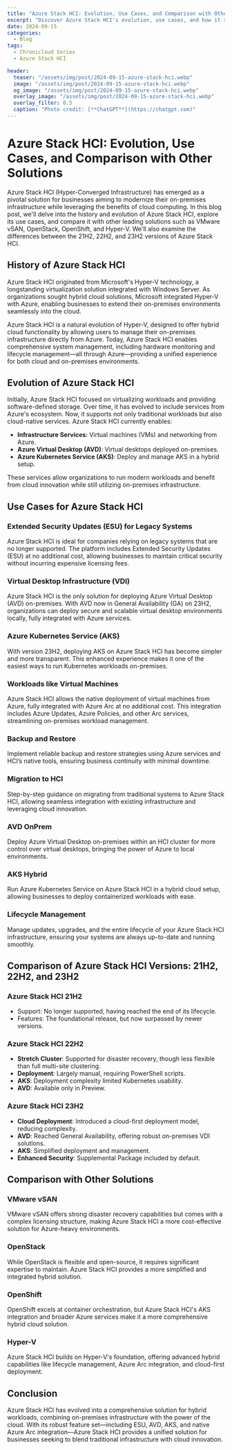 ```yaml
---
title: "Azure Stack HCI: Evolution, Use Cases, and Comparison with Other Solutions"
excerpt: "Discover Azure Stack HCI's evolution, use cases, and how it stacks up against VMware vSAN, OpenStack, and other hyper-converged infrastructure solutions."
date: 2024-09-15
categories:
  - Blog
tags:
  - Chronicloud Series
  - Azure Stack HCI

header:
  teaser: "/assets/img/post/2024-09-15-azure-stack-hci.webp"
  image: "/assets/img/post/2024-09-15-azure-stack-hci.webp"
  og_image: "/assets/img/post/2024-09-15-azure-stack-hci.webp"
  overlay_image: "/assets/img/post/2024-09-15-azure-stack-hci.webp"
  overlay_filter: 0.5
  caption: "Photo credit: [**ChatGPT**](https://chatgpt.com)"
---
```


# Azure Stack HCI: Evolution, Use Cases, and Comparison with Other Solutions

Azure Stack HCI (Hyper-Converged Infrastructure) has emerged as a pivotal solution for businesses aiming to modernize their on-premises infrastructure while leveraging the benefits of cloud computing. In this blog post, we'll delve into the history and evolution of Azure Stack HCI, explore its use cases, and compare it with other leading solutions such as VMware vSAN, OpenStack, OpenShift, and Hyper-V. We'll also examine the differences between the 21H2, 22H2, and 23H2 versions of Azure Stack HCI.

## History of Azure Stack HCI

Azure Stack HCI originated from Microsoft's Hyper-V technology, a longstanding virtualization solution integrated with Windows Server. As organizations sought hybrid cloud solutions, Microsoft integrated Hyper-V with Azure, enabling businesses to extend their on-premises environments seamlessly into the cloud.

Azure Stack HCI is a natural evolution of Hyper-V, designed to offer hybrid cloud functionality by allowing users to manage their on-premises infrastructure directly from Azure. Today, Azure Stack HCI enables comprehensive system management, including hardware monitoring and lifecycle management—all through Azure—providing a unified experience for both cloud and on-premises environments.

## Evolution of Azure Stack HCI

Initially, Azure Stack HCI focused on virtualizing workloads and providing software-defined storage. Over time, it has evolved to include services from Azure's ecosystem. Now, it supports not only traditional workloads but also cloud-native services. Azure Stack HCI currently enables:

- **Infrastructure Services**: Virtual machines (VMs) and networking from Azure.
- **Azure Virtual Desktop (AVD)**: Virtual desktops deployed on-premises.
- **Azure Kubernetes Service (AKS)**: Deploy and manage AKS in a hybrid setup.

These services allow organizations to run modern workloads and benefit from cloud innovation while still utilizing on-premises infrastructure.

## Use Cases for Azure Stack HCI

### Extended Security Updates (ESU) for Legacy Systems
Azure Stack HCI is ideal for companies relying on legacy systems that are no longer supported. The platform includes Extended Security Updates (ESU) at no additional cost, allowing businesses to maintain critical security without incurring expensive licensing fees.

### Virtual Desktop Infrastructure (VDI)
Azure Stack HCI is the only solution for deploying Azure Virtual Desktop (AVD) on-premises. With AVD now in General Availability (GA) on 23H2, organizations can deploy secure and scalable virtual desktop environments locally, fully integrated with Azure services.

### Azure Kubernetes Service (AKS)
With version 23H2, deploying AKS on Azure Stack HCI has become simpler and more transparent. This enhanced experience makes it one of the easiest ways to run Kubernetes workloads on-premises.

### Workloads like Virtual Machines
Azure Stack HCI allows the native deployment of virtual machines from Azure, fully integrated with Azure Arc at no additional cost. This integration includes Azure Updates, Azure Policies, and other Arc services, streamlining on-premises workload management.

### Backup and Restore
Implement reliable backup and restore strategies using Azure services and HCI’s native tools, ensuring business continuity with minimal downtime.

### Migration to HCI
Step-by-step guidance on migrating from traditional systems to Azure Stack HCI, allowing seamless integration with existing infrastructure and leveraging cloud innovation.

### AVD OnPrem
Deploy Azure Virtual Desktop on-premises within an HCI cluster for more control over virtual desktops, bringing the power of Azure to local environments.

### AKS Hybrid
Run Azure Kubernetes Service on Azure Stack HCI in a hybrid cloud setup, allowing businesses to deploy containerized workloads with ease.

### Lifecycle Management
Manage updates, upgrades, and the entire lifecycle of your Azure Stack HCI infrastructure, ensuring your systems are always up-to-date and running smoothly.

## Comparison of Azure Stack HCI Versions: 21H2, 22H2, and 23H2

### Azure Stack HCI 21H2
- Support: No longer supported, having reached the end of its lifecycle.
- Features: The foundational release, but now surpassed by newer versions.

### Azure Stack HCI 22H2
- **Stretch Cluster**: Supported for disaster recovery, though less flexible than full multi-site clustering.
- **Deployment**: Largely manual, requiring PowerShell scripts.
- **AKS**: Deployment complexity limited Kubernetes usability.
- **AVD**: Available only in Preview.

### Azure Stack HCI 23H2
- **Cloud Deployment**: Introduced a cloud-first deployment model, reducing complexity.
- **AVD**: Reached General Availability, offering robust on-premises VDI solutions.
- **AKS**: Simplified deployment and management.
- **Enhanced Security**: Supplemental Package included by default.

## Comparison with Other Solutions

### VMware vSAN
VMware vSAN offers strong disaster recovery capabilities but comes with a complex licensing structure, making Azure Stack HCI a more cost-effective solution for Azure-heavy environments.

### OpenStack
While OpenStack is flexible and open-source, it requires significant expertise to maintain. Azure Stack HCI provides a more simplified and integrated hybrid solution.

### OpenShift
OpenShift excels at container orchestration, but Azure Stack HCI's AKS integration and broader Azure services make it a more comprehensive hybrid cloud solution.

### Hyper-V
Azure Stack HCI builds on Hyper-V's foundation, offering advanced hybrid capabilities like lifecycle management, Azure Arc integration, and cloud-first deployment.

## Conclusion

Azure Stack HCI has evolved into a comprehensive solution for hybrid workloads, combining on-premises infrastructure with the power of the cloud. With its robust feature set—including ESU, AVD, AKS, and native Azure Arc integration—Azure Stack HCI provides a unified solution for businesses seeking to blend traditional infrastructure with cloud innovation.
